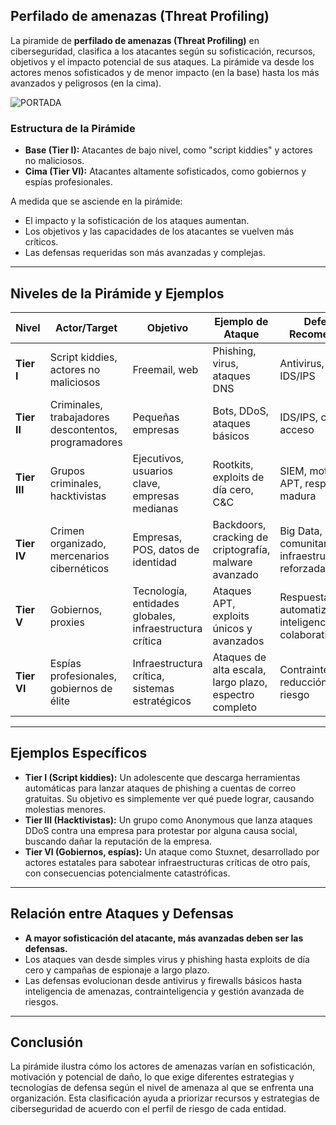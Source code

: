 ## Perfilado de amenazas (Threat Profiling)


La piramide de  **perfilado de amenazas (Threat Profiling)** en ciberseguridad, clasifica a los atacantes según su sofisticación, recursos, objetivos y el impacto potencial de sus ataques. La pirámide va desde los actores menos sofisticados y de menor impacto (en la base) hasta los más avanzados y peligrosos (en la cima).

![PORTADA](https://github.com/jaiderospina/DIPLIMADOCIBER2025/tree/main/IMAGES/perfil.jpg) 
### Estructura de la Pirámide

- **Base (Tier I):** Atacantes de bajo nivel, como "script kiddies" y actores no maliciosos.
- **Cima (Tier VI):** Atacantes altamente sofisticados, como gobiernos y espías profesionales.

A medida que se asciende en la pirámide:
- El impacto y la sofisticación de los ataques aumentan.
- Los objetivos y las capacidades de los atacantes se vuelven más críticos.
- Las defensas requeridas son más avanzadas y complejas.

---

## Niveles de la Pirámide y Ejemplos

| Nivel | Actor/Target | Objetivo | Ejemplo de Ataque | Defensa Recomendada | Impacto |
|-------|--------------|----------|-------------------|---------------------|---------|
| **Tier I** | Script kiddies, actores no maliciosos | Freemail, web | Phishing, virus, ataques DNS | Antivirus, firewall, IDS/IPS | Nuisance (molestia menor) |
| **Tier II** | Criminales, trabajadores descontentos, programadores | Pequeñas empresas | Bots, DDoS, ataques básicos | IDS/IPS, control de acceso | Denegación de servicio, fuga de datos |
| **Tier III** | Grupos criminales, hacktivistas | Ejecutivos, usuarios clave, empresas medianas | Rootkits, exploits de día cero, C&C | SIEM, motores APT, respuesta madura | Robo de IP, daño a la marca |
| **Tier IV** | Crimen organizado, mercenarios cibernéticos | Empresas, POS, datos de identidad | Backdoors, cracking de criptografía, malware avanzado | Big Data, motores comunitarios, infraestructura reforzada | Fraude financiero, robo de identidad |
| **Tier V** | Gobiernos, proxies | Tecnología, entidades globales, infraestructura crítica | Ataques APT, exploits únicos y avanzados | Respuesta automatizada, inteligencia colaborativa | Ventaja tecnológica, defensa nacional |
| **Tier VI** | Espías profesionales, gobiernos de élite | Infraestructura crítica, sistemas estratégicos | Ataques de alta escala, largo plazo, espectro completo | Contrainteligencia, reducción de riesgo | Pérdidas catastróficas, impacto nacional |

---

## Ejemplos Específicos

- **Tier I (Script kiddies):** Un adolescente que descarga herramientas automáticas para lanzar ataques de phishing a cuentas de correo gratuitas. Su objetivo es simplemente ver qué puede lograr, causando molestias menores.
- **Tier III (Hacktivistas):** Un grupo como Anonymous que lanza ataques DDoS contra una empresa para protestar por alguna causa social, buscando dañar la reputación de la empresa.
- **Tier VI (Gobiernos, espías):** Un ataque como Stuxnet, desarrollado por actores estatales para sabotear infraestructuras críticas de otro país, con consecuencias potencialmente catastróficas.

---

## Relación entre Ataques y Defensas

- **A mayor sofisticación del atacante, más avanzadas deben ser las defensas.**
- Los ataques van desde simples virus y phishing hasta exploits de día cero y campañas de espionaje a largo plazo.
- Las defensas evolucionan desde antivirus y firewalls básicos hasta inteligencia de amenazas, contrainteligencia y gestión avanzada de riesgos.

---

## Conclusión

La pirámide ilustra cómo los actores de amenazas varían en sofisticación, motivación y potencial de daño, lo que exige diferentes estrategias y tecnologías de defensa según el nivel de amenaza al que se enfrenta una organización. Esta clasificación ayuda a priorizar recursos y estrategias de ciberseguridad de acuerdo con el perfil de riesgo de cada entidad.

